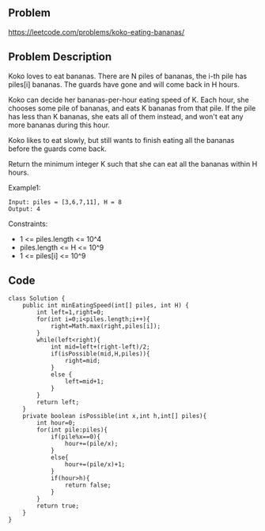 ## Problem

https://leetcode.com/problems/koko-eating-bananas/

## Problem Description

Koko loves to eat bananas. There are N piles of bananas, the i-th pile has piles[i] bananas. The guards have gone and will come back in H hours.

Koko can decide her bananas-per-hour eating speed of K. Each hour, she chooses some pile of bananas, and eats K bananas from that pile. If the pile has less than K bananas, she eats all of them instead, and won't eat any more bananas during this hour.

Koko likes to eat slowly, but still wants to finish eating all the bananas before the guards come back.

Return the minimum integer K such that she can eat all the bananas within H hours.

Example1:

```
Input: piles = [3,6,7,11], H = 8
Output: 4
```

Constraints:

- 1 <= piles.length <= 10^4
- piles.length <= H <= 10^9
- 1 <= piles[i] <= 10^9

## Code

```
class Solution {
    public int minEatingSpeed(int[] piles, int H) {
        int left=1,right=0;
        for(int i=0;i<piles.length;i++){
            right=Math.max(right,piles[i]);
        }
        while(left<right){
            int mid=left+(right-left)/2;
            if(isPossible(mid,H,piles)){
                right=mid;
            }
            else {
                left=mid+1;
            }
        }
        return left;
    }
    private boolean isPossible(int x,int h,int[] piles){
        int hour=0;
        for(int pile:piles){
            if(pile%x==0){
                hour+=(pile/x);
            }
            else{
                hour+=(pile/x)+1;
            }
            if(hour>h){
                return false;
            }
        }
        return true;
    }
}
```
